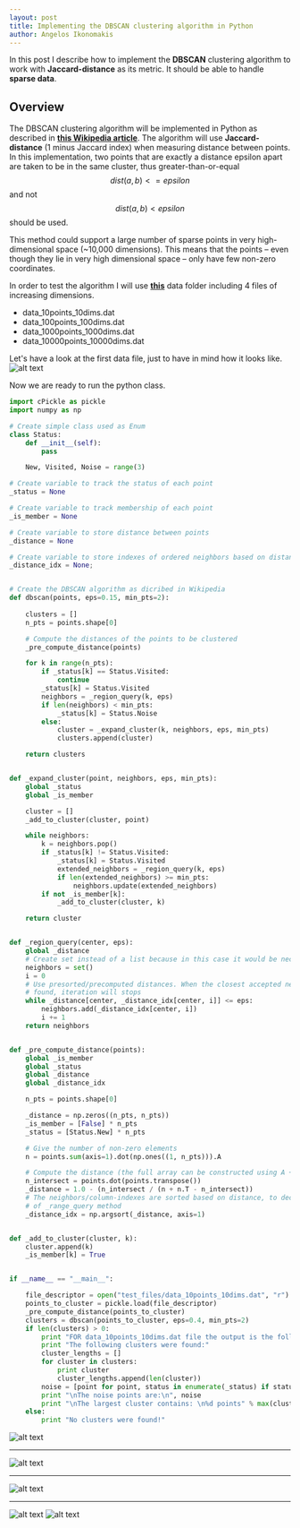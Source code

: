 ```yaml
---
layout: post
title: Implementing the DBSCAN clustering algorithm in Python
author: Angelos Ikonomakis
---
```


[figure_1]: ../images/DBSCAN_screens/figure_1.png "Figure 1"
[figure_2]: ../images/DBSCAN_screens/figure_2.png "Figure 2"
[figure_3]: ../images/DBSCAN_screens/figure_3.png "Figure 3"
[figure_4]: ../images/DBSCAN_screens/figure_4.png "Figure 4"
[figure_5]: ../images/DBSCAN_screens/figure_5.png "Figure 5"
[figure_6]: ../images/DBSCAN_screens/figure_6.png "Figure 6"
In this post I describe how to implement the **DBSCAN** clustering algorithm to work with **Jaccard-distance** as its metric. It should be able to handle **sparse data**.

## Overview
The DBSCAN clustering algorithm will be implemented in Python as described in **[this Wikipedia article](https://en.wikipedia.org/wiki/DBSCAN "DBSCAN algorithm")**. The algorithm will use **Jaccard-distance** (1 minus Jaccard index) when measuring distance between points. In this implementation, two points that are exactly a distance epsilon apart are taken to be in the same cluster, thus greater-than-or-equal $$dist(a, b) <= epsilon$$ and not $$dist(a, b) < epsilon$$ should be used.

This method could support a large number of sparse points in very high-dimensional space (~10,000 dimensions). This means that the points – even though they lie in very high dimensional space – only have few non-zero coordinates.

In order to test the algorithm I will use **[this](https://github.com/oikonang/oikonang.github.io/tree/master/_posts/DATA/dbscan_test_files "dataset")** data folder including 4 files of increasing dimensions.
* data_10points_10dims.dat
* data_100points_100dims.dat
* data_1000points_1000dims.dat
* data_10000points_10000dims.dat

Let's have a look at the first data file, just to have in mind how it looks like.
![alt text][figure_1]

Now we are ready to run the python class.

```python
import cPickle as pickle
import numpy as np

# Create simple class used as Enum
class Status:
    def __init__(self):
        pass

    New, Visited, Noise = range(3)

# Create variable to track the status of each point
_status = None

# Create variable to track membership of each point
_is_member = None

# Create variable to store distance between points
_distance = None

# Create variable to store indexes of ordered neighbors based on distance
_distance_idx = None;


# Create the DBSCAN algorithm as dicribed in Wikipedia
def dbscan(points, eps=0.15, min_pts=2):
    
    clusters = []
    n_pts = points.shape[0]

    # Compute the distances of the points to be clustered
    _pre_compute_distance(points)

    for k in range(n_pts):
        if _status[k] == Status.Visited:
            continue
        _status[k] = Status.Visited
        neighbors = _region_query(k, eps)
        if len(neighbors) < min_pts:
            _status[k] = Status.Noise
        else:
            cluster = _expand_cluster(k, neighbors, eps, min_pts)
            clusters.append(cluster)

    return clusters


def _expand_cluster(point, neighbors, eps, min_pts):
    global _status
    global _is_member

    cluster = []
    _add_to_cluster(cluster, point)

    while neighbors:
        k = neighbors.pop()
        if _status[k] != Status.Visited:
            _status[k] = Status.Visited
            extended_neighbors = _region_query(k, eps)
            if len(extended_neighbors) >= min_pts:
                neighbors.update(extended_neighbors)
        if not _is_member[k]:
            _add_to_cluster(cluster, k)

    return cluster


def _region_query(center, eps):
    global _distance
    # Create set instead of a list because in this case it would be necessary to iterate throught.
    neighbors = set()
    i = 0
    # Use presorted/precomputed distances. When the closest accepted neighbors will be
    # found, iteration will stops
    while _distance[center, _distance_idx[center, i]] <= eps:
        neighbors.add(_distance_idx[center, i])
        i += 1
    return neighbors


def _pre_compute_distance(points):
    global _is_member
    global _status
    global _distance
    global _distance_idx

    n_pts = points.shape[0]

    _distance = np.zeros((n_pts, n_pts))
    _is_member = [False] * n_pts
    _status = [Status.New] * n_pts

    # Give the number of non-zero elements
    n = points.sum(axis=1).dot(np.ones((1, n_pts))).A

    # Compute the distance (the full array can be constructed using A + A.T)
    n_intersect = points.dot(points.transpose())
    _distance = 1.0 - (n_intersect / (n + n.T - n_intersect))
    # The neighbors/column-indexes are sorted based on distance, to decrease the running-time 
    # of _range_query method
    _distance_idx = np.argsort(_distance, axis=1)


def _add_to_cluster(cluster, k):
    cluster.append(k)
    _is_member[k] = True


if __name__ == "__main__":

    file_descriptor = open("test_files/data_10points_10dims.dat", "r")
    points_to_cluster = pickle.load(file_descriptor)
    _pre_compute_distance(points_to_cluster)
    clusters = dbscan(points_to_cluster, eps=0.4, min_pts=2)
    if len(clusters) > 0:
        print "FOR data_10points_10dims.dat file the output is the following: \n"
        print "The following clusters were found:"
        cluster_lengths = []
        for cluster in clusters:
            print cluster
            cluster_lengths.append(len(cluster))
        noise = [point for point, status in enumerate(_status) if status == Status.Noise]
        print "\nThe noise points are:\n", noise
        print "\nThe largest cluster contains: \n%d points" % max(cluster_lengths)
    else:
        print "No clusters were found!"
```
![alt text][figure_2]    

----

![alt text][figure_3]

----

![alt text][figure_4]

----

![alt text][figure_5]
![alt text][figure_6]